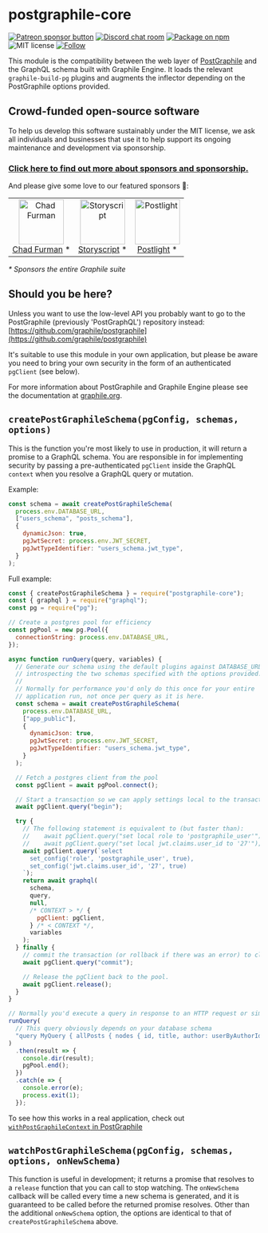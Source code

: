 # postgraphile-core

<span class="badge-patreon"><a href="https://patreon.com/benjie" title="Support Graphile development on Patreon"><img src="https://img.shields.io/badge/sponsor-via%20Patreon-orange.svg" alt="Patreon sponsor button" /></a></span>
[![Discord chat room](https://img.shields.io/discord/489127045289476126.svg)](http://discord.gg/graphile)
[![Package on npm](https://img.shields.io/npm/v/postgraphile-core.svg?style=flat)](https://www.npmjs.com/package/postgraphile-core)
![MIT license](https://img.shields.io/npm/l/postgraphile-core.svg)
[![Follow](https://img.shields.io/badge/twitter-@GraphileHQ-blue.svg)](https://twitter.com/GraphileHQ)

This module is the compatibility between the web layer of
[PostGraphile](https://graphile.org/postgraphile/) and the GraphQL schema
built with Graphile Engine. It loads the relevant `graphile-build-pg` plugins
and augments the inflector depending on the PostGraphile options provided.

<!-- SPONSORS_BEGIN -->

## Crowd-funded open-source software

To help us develop this software sustainably under the MIT license, we ask
all individuals and businesses that use it to help support its ongoing
maintenance and development via sponsorship.

### [Click here to find out more about sponsors and sponsorship.](https://www.graphile.org/sponsor/)

And please give some love to our featured sponsors 🤩:

<table><tr>
<td align="center"><a href="http://chads.website"><img src="https://graphile.org/images/sponsors/chadf.png" width="90" height="90" alt="Chad Furman" /><br />Chad Furman</a> *</td>
<td align="center"><a href="https://storyscript.com/?utm_source=postgraphile"><img src="https://graphile.org/images/sponsors/storyscript.png" width="90" height="90" alt="Storyscript" /><br />Storyscript</a> *</td>
<td align="center"><a href="https://postlight.com/?utm_source=graphile"><img src="https://graphile.org/images/sponsors/postlight.jpg" width="90" height="90" alt="Postlight" /><br />Postlight</a> *</td>
</tr></table>

<em>\* Sponsors the entire Graphile suite</em>

<!-- SPONSORS_END -->

## Should you be here?

Unless you want to use the low-level API you probably want to go to the
PostGraphile (previously 'PostGraphQL') repository instead:
[https://github.com/graphile/postgraphile](https://github.com/graphile/postgraphile)

It's suitable to use this module in your own application, but please be aware you
need to bring your own security in the form of an authenticated `pgClient` (see
below).

For more information about PostGraphile and Graphile Engine please see the
documentation at [graphile.org](https://www.graphile.org/).

## `createPostGraphileSchema(pgConfig, schemas, options)`

This is the function you're most likely to use in production, it will return
a promise to a GraphQL schema. You are responsible in for implementing
security by passing a pre-authenticated `pgClient` inside the GraphQL
`context` when you resolve a GraphQL query or mutation.

Example:

```js
const schema = await createPostGraphileSchema(
  process.env.DATABASE_URL,
  ["users_schema", "posts_schema"],
  {
    dynamicJson: true,
    pgJwtSecret: process.env.JWT_SECRET,
    pgJwtTypeIdentifier: "users_schema.jwt_type",
  }
);
```

Full example:

```js
const { createPostGraphileSchema } = require("postgraphile-core");
const { graphql } = require("graphql");
const pg = require("pg");

// Create a postgres pool for efficiency
const pgPool = new pg.Pool({
  connectionString: process.env.DATABASE_URL,
});

async function runQuery(query, variables) {
  // Generate our schema using the default plugins against DATABASE_URL,
  // introspecting the two schemas specified with the options provided.
  //
  // Normally for performance you'd only do this once for your entire
  // application run, not once per query as it is here.
  const schema = await createPostGraphileSchema(
    process.env.DATABASE_URL,
    ["app_public"],
    {
      dynamicJson: true,
      pgJwtSecret: process.env.JWT_SECRET,
      pgJwtTypeIdentifier: "users_schema.jwt_type",
    }
  );

  // Fetch a postgres client from the pool
  const pgClient = await pgPool.connect();

  // Start a transaction so we can apply settings local to the transaction
  await pgClient.query("begin");

  try {
    // The following statement is equivalent to (but faster than):
    //    await pgClient.query("set local role to 'postgraphile_user'");
    //    await pgClient.query("set local jwt.claims.user_id to '27'");
    await pgClient.query(`select
      set_config('role', 'postgraphile_user', true),
      set_config('jwt.claims.user_id', '27', true)
    `);
    return await graphql(
      schema,
      query,
      null,
      /* CONTEXT > */ {
        pgClient: pgClient,
      } /* < CONTEXT */,
      variables
    );
  } finally {
    // commit the transaction (or rollback if there was an error) to clear the local settings
    await pgClient.query("commit");

    // Release the pgClient back to the pool.
    await pgClient.release();
  }
}

// Normally you'd execute a query in response to an HTTP request or similar
runQuery(
  // This query obviously depends on your database schema
  "query MyQuery { allPosts { nodes { id, title, author: userByAuthorId { username } } } }"
)
  .then(result => {
    console.dir(result);
    pgPool.end();
  })
  .catch(e => {
    console.error(e);
    process.exit(1);
  });
```

To see how this works in a real application, check out
[`withPostGraphileContext` in
PostGraphile](https://github.com/graphile/postgraphile/blob/master/src/postgraphile/withPostGraphileContext.ts)

## `watchPostGraphileSchema(pgConfig, schemas, options, onNewSchema)`

This function is useful in development; it returns a promise that resolves to a
`release` function that you can call to stop watching. The `onNewSchema`
callback will be called every time a new schema is generated, and it is
guaranteed to be called before the returned promise resolves. Other than the
additional `onNewSchema` option, the options are identical to that of
`createPostGraphileSchema` above.
